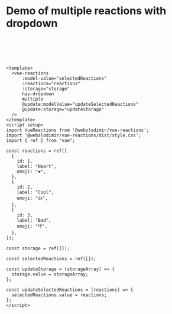 # Demo of multiple reactions with dropdown

<script setup>
import VueReactions from '../../../src/VueReactions.vue';
import { ref } from "vue";

const reactions = ref([
  {
    id: 1,
    label: "Heart",
    emoji: "❤️",
  },
  {
    id: 2,
    label: "Cool",
    emoji: "👍",
  },
  {
    id: 3,
    label: "Bad",
    emoji: "👎",
  },
]);

const storage = ref([]);

const selectedReactions = ref([]);

const updateStorage = (storageArray) => {
  storage.value = storageArray;
};

const updateSelectedReactions = (reactions) => {
  selectedReactions.value = reactions;
};
</script>

<ClientOnly>
    <div style="padding: 32px 0;">
        <vue-reactions
          :model-value="selectedReactions"
          :reactions="reactions"
          :storage="storage"
          has-dropdown
          multiple
          @update:modelValue="updateSelectedReactions"
          @update:storage="updateStorage"
        />
    </div>
</ClientOnly>

```vue
<template>
  <vue-reactions
      :model-value="selectedReactions"
      :reactions="reactions"
      :storage="storage"
      has-dropdown
      multiple
      @update:modelValue="updateSelectedReactions"
      @update:storage="updateStorage"
  />
</template>
<script setup>
import VueReactions from '@webzlodimir/vue-reactions';
import '@webzlodimir/vue-reactions/dist/style.css';
import { ref } from "vue";

const reactions = ref([
  {
    id: 1,
    label: "Heart",
    emoji: "❤️",
  },
  {
    id: 2,
    label: "Cool",
    emoji: "👍",
  },
  {
    id: 3,
    label: "Bad",
    emoji: "👎",
  },
]);

const storage = ref([]);

const selectedReactions = ref([]);

const updateStorage = (storageArray) => {
  storage.value = storageArray;
};

const updateSelectedReactions = (reactions) => {
  selectedReactions.value = reactions;
};
</script>
```
